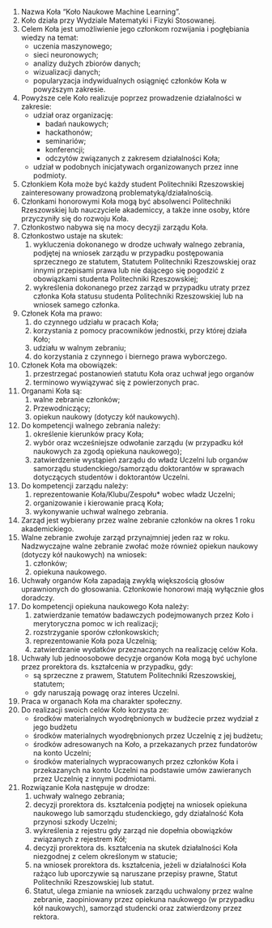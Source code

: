 1. Nazwa Koła “Koło Naukowe Machine Learning”.
1. Koło działa przy Wydziale Matematyki i Fizyki Stosowanej.
1. Celem Koła jest umożliwienie jego członkom rozwijania i pogłębiania wiedzy
na temat:
    - uczenia maszynowego;
    - sieci neuronowych;
    - analizy dużych zbiorów danych;
    - wizualizacji danych;
    - popularyzacja indywidualnych osiągnięć członków Koła w powyższym zakresie.
1. Powyższe cele Koło realizuje poprzez prowadzenie działalności w zakresie:
    - udział oraz organizację:
        - badań naukowych;
        - hackathonów;
        - seminariów;
        - konferencji;
        - odczytów związanych z zakresem działalności Koła;
    - udział w podobnych inicjatywach organizowanych przez inne podmioty.
1. Członkiem Koła może być każdy student Politechniki Rzeszowskiej zainteresowany prowadzoną problematyką/działalnością.
1. Członkami honorowymi Koła mogą być absolwenci Politechniki Rzeszowskiej lub nauczyciele akademiccy, a także inne osoby, które przyczyniły się do rozwoju Koła.
1. Członkostwo nabywa się na mocy decyzji zarządu Koła.
1. Członkostwo ustaje na skutek:
    1. wykluczenia dokonanego w drodze uchwały walnego zebrania, podjętej na wniosek zarządu w przypadku postępowania sprzecznego ze statutem, Statutem Politechniki Rzeszowskiej oraz innymi przepisami prawa lub nie dającego się pogodzić z obowiązkami studenta Politechniki Rzeszowskiej;
    1. wykreślenia dokonanego przez zarząd w przypadku utraty przez członka Koła statusu studenta Politechniki Rzeszowskiej lub na wniosek samego członka.
1. Członek Koła ma prawo:
    1. do czynnego udziału w pracach Koła;
    1. korzystania z pomocy pracowników jednostki, przy której działa Koło;
    1. udziału w walnym zebraniu;
    1. do korzystania z czynnego i biernego prawa wyborczego. 
1. Członek Koła ma obowiązek:
    1. przestrzegać postanowień statutu Koła oraz uchwał jego organów
    1. terminowo wywiązywać się z powierzonych prac.
1. Organami Koła są:
    1. walne zebranie członków;
    1. Przewodniczący; 
    1. opiekun naukowy (dotyczy kół naukowych).
1. Do kompetencji walnego zebrania należy: 
    1. określenie kierunków pracy Koła;
    1. wybór oraz wcześniejsze odwołanie zarządu (w przypadku kół naukowych za zgodą opiekuna naukowego);
    1. zatwierdzenie wystąpień zarządu do władz Uczelni lub organów samorządu studenckiego/samorządu doktorantów w sprawach dotyczących studentów i doktorantów Uczelni.
1. Do kompetencji zarządu należy: 
    1. reprezentowanie Koła/Klubu/Zespołu* wobec władz Uczelni; 
    1. organizowanie i kierowanie pracą Koła;
    1. wykonywanie uchwał walnego zebrania.
1. Zarząd jest wybierany przez walne zebranie członków na okres 1 roku akademickiego.
1. Walne zebranie zwołuje zarząd przynajmniej jeden raz w roku. Nadzwyczajne walne zebranie zwołać może również opiekun naukowy (dotyczy kół naukowych) na wniosek:
    1. członków;
    1. opiekuna naukowego.
1. Uchwały organów Koła zapadają zwykłą większością głosów uprawnionych do głosowania. Członkowie honorowi mają wyłącznie głos doradczy.
1. Do kompetencji opiekuna naukowego Koła należy: 
    1. zatwierdzanie tematów badawczych podejmowanych przez Koło i merytoryczna pomoc w ich realizacji; 
    1. rozstrzyganie sporów członkowskich;
    1. reprezentowanie Koła poza Uczelnią; 
    1. zatwierdzanie wydatków przeznaczonych na realizację celów Koła.
1. Uchwały lub jednoosobowe decyzje organów Koła mogą być uchylone przez prorektora ds. kształcenia w przypadku, gdy:
    - są sprzeczne z prawem, Statutem Politechniki Rzeszowskiej, statutem;
    - gdy naruszają powagę oraz interes Uczelni.
1. Praca w organach Koła ma charakter społeczny.
1. Do realizacji swoich celów Koło korzysta ze: 
    - środków materialnych wyodrębnionych w budżecie przez wydział z jego budżetu
    - środków materialnych wyodrębnionych przez Uczelnię z jej budżetu; 
    - środków adresowanych na Koło, a przekazanych przez fundatorów na konto Uczelni; 
    - środków materialnych wypracowanych przez członków Koła i przekazanych na konto Uczelni na podstawie umów zawieranych przez Uczelnię z innymi podmiotami. 
1. Rozwiązanie Koła następuje w drodze: 
    1. uchwały walnego zebrania;
    1. decyzji prorektora ds. kształcenia podjętej na wniosek opiekuna naukowego lub samorządu studenckiego, gdy działalność Koła przynosi szkody Uczelni; 
    1. wykreślenia z rejestru gdy zarząd nie dopełnia obowiązków związanych z rejestrem Kół; 
    1. decyzji prorektora ds. kształcenia na skutek działalności Koła niezgodnej z celem określonym w statucie; 
    1. na wniosek prorektora ds. kształcenia, jeżeli w działalności Koła rażąco lub uporczywie są naruszane przepisy prawne, Statut Politechniki Rzeszowskiej lub statut.
    1. Statut, ulega zmianie na wniosek zarządu uchwalony przez walne zebranie, zaopiniowany przez opiekuna naukowego (w przypadku kół naukowych), samorząd studencki oraz zatwierdzony przez rektora. 
